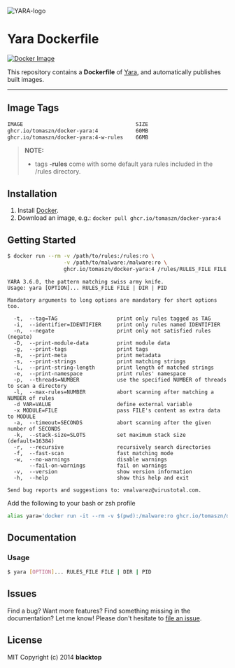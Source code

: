 ![YARA-logo](https://raw.githubusercontent.com/tomaszn/docker-yara/master/logo.png)

# Yara Dockerfile

[![Docker Image](https://img.shields.io/badge/docker%20image-60MB-blue.svg)](https://ghcr.io/tomaszn/docker-yara)

This repository contains a **Dockerfile** of [Yara](https://virustotal.github.io/yara/), and automatically publishes built images.

---

## Image Tags

```bash
IMAGE                                    SIZE
ghcr.io/tomaszn/docker-yara:4            60MB
ghcr.io/tomaszn/docker-yara:4-w-rules    66MB
```

> **NOTE:**
>
> - tags **-rules** come with some default yara rules included in the /rules directory.

## Installation

1. Install [Docker](https://docs.docker.com).
2. Download an image, e.g.: `docker pull ghcr.io/tomaszn/docker-yara:4`

## Getting Started

```bash
$ docker run --rm -v /path/to/rules:/rules:ro \
                  -v /path/to/malware:/malware:ro \
                  ghcr.io/tomaszn/docker-yara:4 /rules/RULES_FILE FILE
```

```
YARA 3.6.0, the pattern matching swiss army knife.
Usage: yara [OPTION]... RULES_FILE FILE | DIR | PID

Mandatory arguments to long options are mandatory for short options too.

  -t,  --tag=TAG                   print only rules tagged as TAG
  -i,  --identifier=IDENTIFIER     print only rules named IDENTIFIER
  -n,  --negate                    print only not satisfied rules (negate)
  -D,  --print-module-data         print module data
  -g,  --print-tags                print tags
  -m,  --print-meta                print metadata
  -s,  --print-strings             print matching strings
  -L,  --print-string-length       print length of matched strings
  -e,  --print-namespace           print rules' namespace
  -p,  --threads=NUMBER            use the specified NUMBER of threads to scan a directory
  -l,  --max-rules=NUMBER          abort scanning after matching a NUMBER of rules
  -d VAR=VALUE                     define external variable
  -x MODULE=FILE                   pass FILE's content as extra data to MODULE
  -a,  --timeout=SECONDS           abort scanning after the given number of SECONDS
  -k,  --stack-size=SLOTS          set maximum stack size (default=16384)
  -r,  --recursive                 recursively search directories
  -f,  --fast-scan                 fast matching mode
  -w,  --no-warnings               disable warnings
       --fail-on-warnings          fail on warnings
  -v,  --version                   show version information
  -h,  --help                      show this help and exit

Send bug reports and suggestions to: vmalvarez@virustotal.com.
```

Add the following to your bash or zsh profile

```bash
alias yara='docker run -it --rm -v $(pwd):/malware:ro ghcr.io/tomaszn/docker-yara:4 $@'
```

## Documentation

### Usage

```bash
$ yara [OPTION]... RULES_FILE FILE | DIR | PID
```

## Issues

Find a bug? Want more features? Find something missing in the documentation? Let me know! Please don't hesitate to [file an issue](https://github.com/tomaszn/docker-yara/issues/new).

## License

MIT Copyright (c) 2014 **blacktop**
